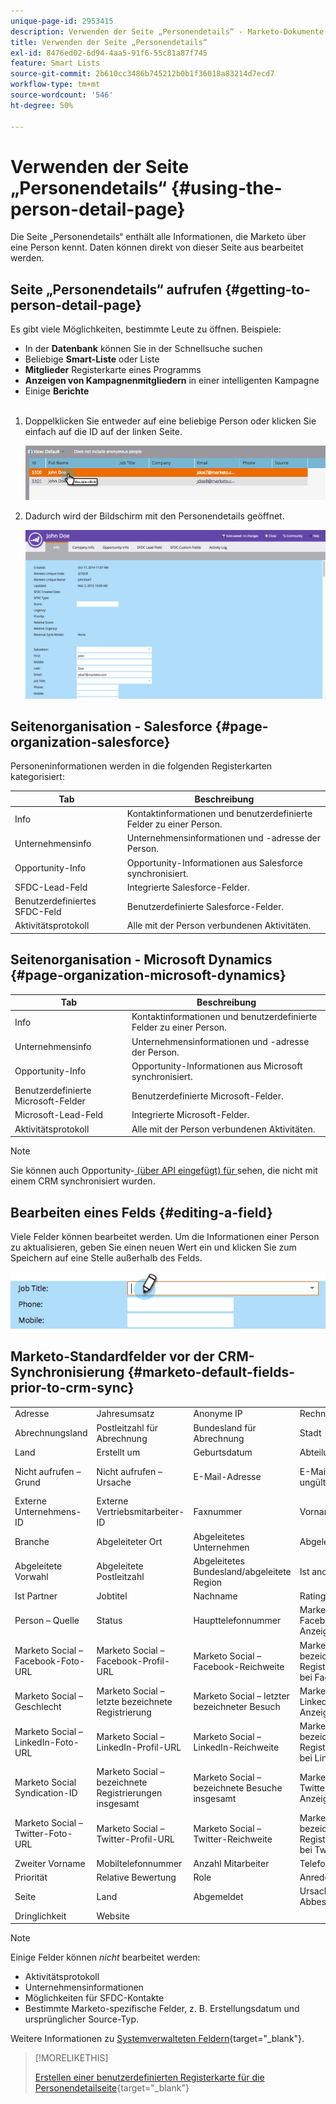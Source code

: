 ```yaml
---
unique-page-id: 2953415
description: Verwenden der Seite „Personendetails“ - Marketo-Dokumente - Produktdokumentation
title: Verwenden der Seite „Personendetails“
exl-id: 8476ed02-6d94-4aa5-91f6-55c81a87f745
feature: Smart Lists
source-git-commit: 2b610cc3486b745212b0b1f36018a83214d7ecd7
workflow-type: tm+mt
source-wordcount: '546'
ht-degree: 50%

---
```


# Verwenden der Seite „Personendetails“ {#using-the-person-detail-page}

Die Seite „Personendetails“ enthält alle Informationen, die Marketo über eine Person kennt. Daten können direkt von dieser Seite aus bearbeitet werden.

## Seite „Personendetails“ aufrufen {#getting-to-person-detail-page}

Es gibt viele Möglichkeiten, bestimmte Leute zu öffnen. Beispiele:

* In der **Datenbank** können Sie in der Schnellsuche suchen
* Beliebige **Smart-Liste** oder Liste
* **Mitglieder** Registerkarte eines Programms
* **Anzeigen von Kampagnenmitgliedern** in einer intelligenten Kampagne
* Einige **Berichte**
  <br> 

1. Doppelklicken Sie entweder auf eine beliebige Person oder klicken Sie einfach auf die ID auf der linken Seite.

   ![](assets/one-1.png)

1. Dadurch wird der Bildschirm mit den Personendetails geöffnet.

   ![](assets/two-5.png)

## Seitenorganisation - Salesforce {#page-organization-salesforce}

Personeninformationen werden in die folgenden Registerkarten kategorisiert:

| Tab | Beschreibung |
|---|---|
| Info | Kontaktinformationen und benutzerdefinierte Felder zu einer Person. |
| Unternehmensinfo | Unternehmensinformationen und -adresse der Person. |
| Opportunity-Info | Opportunity-Informationen aus Salesforce synchronisiert. |
| SFDC-Lead-Feld | Integrierte Salesforce-Felder. |
| Benutzerdefiniertes SFDC-Feld | Benutzerdefinierte Salesforce-Felder. |
| Aktivitätsprotokoll | Alle mit der Person verbundenen Aktivitäten. |

## Seitenorganisation - Microsoft Dynamics {#page-organization-microsoft-dynamics}

| Tab | Beschreibung |
|---|---|
| Info | Kontaktinformationen und benutzerdefinierte Felder zu einer Person. |
| Unternehmensinfo | Unternehmensinformationen und -adresse der Person. |
| Opportunity-Info | Opportunity-Informationen aus Microsoft synchronisiert. |
| Benutzerdefinierte Microsoft-Felder | Benutzerdefinierte Microsoft-Felder. |
| Microsoft-Lead-Feld | Integrierte Microsoft-Felder. |
| Aktivitätsprotokoll | Alle mit der Person verbundenen Aktivitäten. |

>[!NOTE]
>
>Sie können auch Opportunity-[ (über API eingefügt) für ](https://experienceleague.adobe.com/de/docs/marketo-developer/marketo/rest/lead-database/opportunities) sehen, die nicht mit einem CRM synchronisiert wurden.

## Bearbeiten eines Felds {#editing-a-field}

Viele Felder können bearbeitet werden. Um die Informationen einer Person zu aktualisieren, geben Sie einen neuen Wert ein und klicken Sie zum Speichern auf eine Stelle außerhalb des Felds.

![](assets/image2015-2-27-11-3a14-3a2.png)

## Marketo-Standardfelder vor der CRM-Synchronisierung {#marketo-default-fields-prior-to-crm-sync}

|   |  |  |  |  |
|---|---|---|---|---|
| Adresse | Jahresumsatz | Anonyme IP | Rechnungsadresse | Abrechnungsort |
| Abrechnungsland | Postleitzahl für Abrechnung | Bundesland für Abrechnung | Stadt | Firmenname |
| Land | Erstellt um | Geburtsdatum | Abteilung | Nicht aufrufen |
| Nicht aufrufen – Grund | Nicht aufrufen – Ursache | E-Mail-Adresse | E-Mail-Adresse ungültig | Grund für ungültige E-Mail |
| Externe Unternehmens-ID | Externe Vertriebsmitarbeiter-ID | Faxnummer | Vorname | Vollständiger Name |
| Branche | Abgeleiteter Ort | Abgeleitetes Unternehmen | Abgeleitetes Land | Abgeleiteter Stadtbereich |
| Abgeleitete Vorwahl | Abgeleitete Postleitzahl | Abgeleitetes Bundesland/abgeleitete Region | Ist anonym | Ist Kunde |
| Ist Partner | Jobtitel | Nachname | Rating | Ergebnis |
| Person – Quelle | Status | Haupttelefonnummer | Marketo Social – Facebook-Anzeigename | Marketo Social Facebook-ID |
| Marketo Social – Facebook-Foto-URL | Marketo Social – Facebook-Profil-URL | Marketo Social – Facebook-Reichweite | Marketo Social – bezeichnete Registrierungen bei Facebook | Marketo Social – bezeichnete Besuche bei Facebook |
| Marketo Social – Geschlecht | Marketo Social – letzte bezeichnete Registrierung | Marketo Social – letzter bezeichneter Besuch | Marketo Social – LinkedIn-Anzeigename | Marketo Social LinkedIn-ID |
| Marketo Social – LinkedIn-Foto-URL | Marketo Social – LinkedIn-Profil-URL | Marketo Social – LinkedIn-Reichweite | Marketo Social – bezeichnete Registrierungen bei LinkedIn | Marketo Social – bezeichnete Besuche bei LinkedIn |
| Marketo Social Syndication-ID | Marketo Social – bezeichnete Registrierungen insgesamt | Marketo Social – bezeichnete Besuche insgesamt | Marketo Social – Twitter-Anzeigename | Marketo Social Twitter-ID |
| Marketo Social – Twitter-Foto-URL | Marketo Social – Twitter-Profil-URL | Marketo Social – Twitter-Reichweite | Marketo Social – bezeichnete Registrierungen bei Twitter | Marketo Social – bezeichnete Besuche bei Twitter |
| Zweiter Vorname | Mobiltelefonnummer | Anzahl Mitarbeiter | Telefonnummer | Postleitzahl |
| Priorität | Relative Bewertung | Role | Anrede | SIC-Code |
| Seite | Land | Abgemeldet | Ursache für Abbestellung | Aktualisiert um |
| Dringlichkeit | Website |  |  |  |

>[!NOTE]
>
>Einige Felder können _nicht_ bearbeitet werden:
>
>* Aktivitätsprotokoll
>* Unternehmensinformationen
>* Möglichkeiten für SFDC-Kontakte
>* Bestimmte Marketo-spezifische Felder, z. B. Erstellungsdatum und ursprünglicher Source-Typ.
>
>Weitere Informationen zu [Systemverwalteten Feldern](/help/marketo/product-docs/administration/field-management/understanding-system-managed-fields.md){target="_blank"}.

>[!MORELIKETHIS]
>
>[Erstellen einer benutzerdefinierten Registerkarte für die Personendetailseite](/help/marketo/product-docs/administration/settings/creating-a-custom-tab-for-the-person-detail-page.md){target="_blank"}
